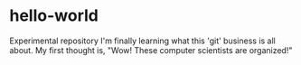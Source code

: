 # hello-world
Experimental repository
I'm finally learning what this 'git' business is all about. 
My first thought is, "Wow! These computer scientists are organized!"
